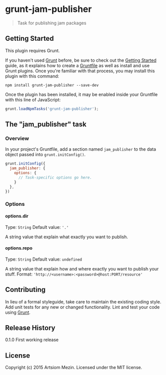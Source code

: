 # grunt-jam-publisher

> Task for publishing jam packages

## Getting Started
This plugin requires Grunt.

If you haven't used [Grunt](http://gruntjs.com/) before, be sure to check out the [Getting Started](http://gruntjs.com/getting-started) guide, as it explains how to create a [Gruntfile](http://gruntjs.com/sample-gruntfile) as well as install and use Grunt plugins. Once you're familiar with that process, you may install this plugin with this command:

```shell
npm install grunt-jam-publisher --save-dev
```

Once the plugin has been installed, it may be enabled inside your Gruntfile with this line of JavaScript:

```js
grunt.loadNpmTasks('grunt-jam-publisher');
```

## The "jam_publisher" task

### Overview
In your project's Gruntfile, add a section named `jam_publisher` to the data object passed into `grunt.initConfig()`.

```js
grunt.initConfig({
  jam_publisher: {
    options: {
      // Task-specific options go here.
    }
  },
})
```

### Options

#### options.dir
Type: `String`
Default value: `'.'`

A string value that explain what exactly you want to publish.

#### options.repo
Type: `String`
Default value: `undefined`

A string value that explain how and where exactly you want to publish your stuff.
Format: `'http://<username>:<password>@host:PORT/resource'`


## Contributing
In lieu of a formal styleguide, take care to maintain the existing coding style. Add unit tests for any new or changed functionality. Lint and test your code using [Grunt](http://gruntjs.com/).

## Release History
0.1.0 First working release


## License
Copyright (c) 2015 Artsiom Mezin. Licensed under the MIT license.
